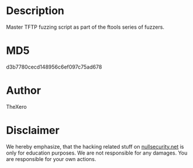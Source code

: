Description
===========
Master TFTP fuzzing script as part of the ftools series of fuzzers.

MD5
===
d3b7780cecd148956c6ef097c75ad678

Author
======
TheXero

Disclaimer
==========
We hereby emphasize, that the hacking related stuff on
[nullsecurity.net](http://nullsecurity.net) is only for education purposes.
We are not responsible for any damages. You are responsible for your own
actions.
